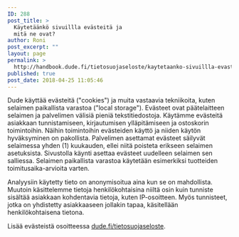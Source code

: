 ```yaml
---
ID: 288
post_title: >
  Käytetäänkö sivuillla evästeitä ja
  mitä ne ovat?
author: Roni
post_excerpt: ""
layout: page
permalink: >
  http://handbook.dude.fi/tietosuojaseloste/kaytetaanko-sivuillla-evasteita-ja-mita-ne-ovat
published: true
post_date: 2018-04-25 11:05:46
---
```

Dude käyttää evästeitä ("cookies") ja muita vastaavia tekniikoita, kuten selaimen paikallista varastoa ("local storage"). Evästeet ovat päätelaitteen selaimen ja palvelimen välisiä pieniä tekstitiedostoja. Käytämme evästeitä asiakkaan tunnistamiseen, kirjautumisen ylläpitämiseen ja ostoskorin toimintoihin. Näihin toimintoihin evästeiden käyttö ja niiden käytön hyväksyminen on pakollista. Palvelimen asettamat evästeet säilyvät selaimessa yhden (1) kuukauden, ellei niitä poisteta erikseen selaimen asetuksista. Sivustolla käynti asettaa evästeet uudelleen selaimen sen salliessa. Selaimen paikallista varastoa käytetään esimerkiksi tuotteiden toimitusaika-arvioita varten.

Analyysiin käytetty tieto on anonymisoitua aina kun se on mahdollista. Muutoin käsittelemme tietoja henkilökohtaisina niiltä osin kuin tunniste sisältää asiakkaan kohdentavia tietoja, kuten IP-osoitteen. Myös tunnisteet, jotka on yhdistetty asiakkaaseen jollakin tapaa, käsitellään henkilökohtaisena tietona.

Lisää evästeistä osoitteessa <a href="https://www.dude.fi/tietosuojaseloste">dude.fi/tietosuojaseloste</a>.